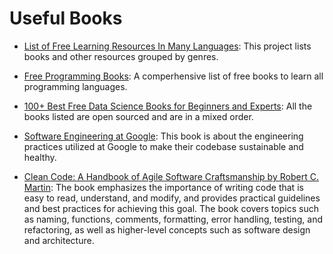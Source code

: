 # Useful Books

* [List of Free Learning Resources In Many Languages](https://github.com/EbookFoundation/free-programming-books/tree/main): This project lists books and other resources grouped by genres.

* [Free Programming Books](https://github.com/EbookFoundation/free-programming-books/blob/main/books/free-programming-books-langs.md): A comperhensive list of free books to learn all programming languages.

* [100+ Best Free Data Science Books for Beginners and Experts](https://www.theinsaneapp.com/2020/12/free-data-science-books-pdf.html): All the books listed are open sourced and are in a mixed order.

* [Software Engineering at Google](https://abseil.io/resources/swe-book/html/toc.html): This book is about the engineering practices utilized at Google to make their codebase sustainable and healthy.

* [Clean Code: A Handbook of Agile Software Craftsmanship by Robert C. Martin](https://www.amazon.de/-/en/Robert-Martin/dp/0132350882): The book emphasizes the importance of writing code that is easy to read, understand, and modify, and provides practical guidelines and best practices for achieving this goal. The book covers topics such as naming, functions, comments, formatting, error handling, testing, and refactoring, as well as higher-level concepts such as software design and architecture.